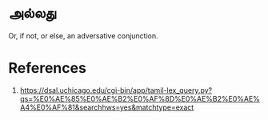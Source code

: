 # அல்லது
Or, if not, or else, an adversative conjunction.


# References
1. https://dsal.uchicago.edu/cgi-bin/app/tamil-lex_query.py?qs=%E0%AE%85%E0%AE%B2%E0%AF%8D%E0%AE%B2%E0%AE%A4%E0%AF%81&searchhws=yes&matchtype=exact
